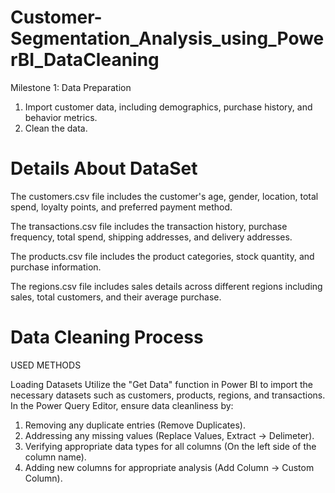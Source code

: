 # Customer-Segmentation_Analysis_using_PowerBI_DataCleaning
Milestone 1: Data Preparation
1.	Import customer data, including demographics, purchase history, and behavior metrics.
2.	Clean the data.

# Details About DataSet
The customers.csv file includes the customer's age, gender, location, total spend, loyalty points, and preferred payment method.

The transactions.csv file includes the transaction history, purchase frequency, total spend, shipping addresses, and delivery addresses.

The products.csv file includes the product categories, stock quantity, and purchase information.

The regions.csv file includes sales details across different regions including sales, total customers, and their average purchase.

# Data Cleaning Process
USED METHODS

Loading Datasets Utilize the "Get Data" function in Power BI to import the necessary datasets such as customers, products, regions, and transactions. In the Power Query Editor, ensure data cleanliness by:

1. Removing any duplicate entries (Remove Duplicates).
2. Addressing any missing values (Replace Values, Extract -> Delimeter).
3. Verifying appropriate data types for all columns (On the left side of the column name).
4. Adding new columns for appropriate analysis (Add Column -> Custom Column).
